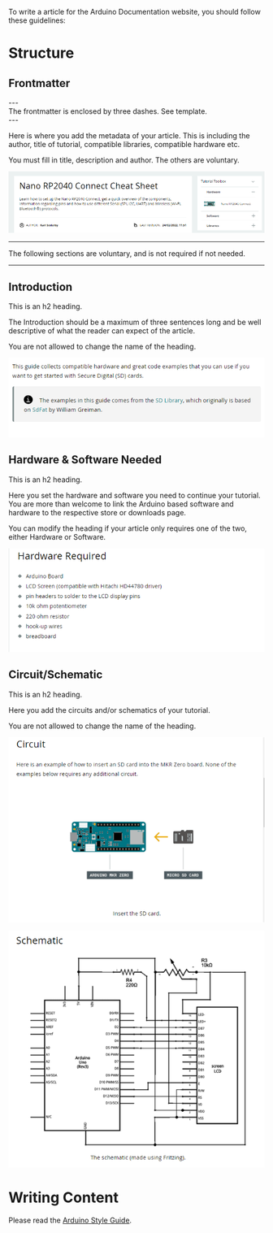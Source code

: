 To write a article for the Arduino Documentation website, you should follow these guidelines:

# Structure

## Frontmatter

\--- <br>
The frontmatter is enclosed by three dashes. See template.<br>
\---

Here is where you add the metadata of your article. This is including the author, title of tutorial, compatible libraries, compatible hardware etc.

You must fill in title, description and author. The others are voluntary.

![](assets/frontmatter.png)

<hr>

The following sections are voluntary, and is not required if not needed.

<hr>

## Introduction

This is an h2 heading.

The Introduction should be a maximum of three sentences long and be well descriptive of what the reader can expect of the article.

You are not allowed to change the name of the heading.

![example](assets/art-intro.png)

## Hardware & Software Needed

This is an h2 heading.

Here you set the hardware and software you need to continue your tutorial. You are more than welcome to link the Arduino based software and hardware to the respective store or downloads page.

You can modify the heading if your article only requires one of the two, either Hardware or Software.

![example](assets/hardware.png)

## Circuit/Schematic

This is an h2 heading.

Here you add the circuits and/or schematics of your tutorial.

You are not allowed to change the name of the heading.

![example](/_templates/article-template/assets/art-circuit.png)

![example](assets/art-schematic.png)

# Writing Content

Please read the [Arduino Style Guide](https://docs.arduino.cc/hacking/software/ArduinoStyleGuide).



 